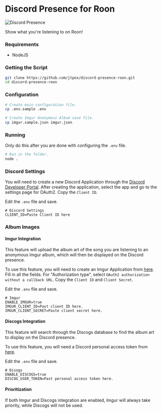 # Discord Presence for Roon
![Discord Presence](https://raw.githubusercontent.com/jtpox/discord-presence-roon/main/assets/screenshot.png)

Show what you're listening to on Roon!

### Requirements
- NodeJS

### Getting the Script
```bash
git clone https://github.com/jtpox/discord-presence-roon.git
cd discord-presence-roon
```

### Configuration
```bash
# Create main configuration file.
cp .env.sample .env

# Create Imgur Anonymous Album save file.
cp imgur.sample.json imgur.json
```

### Running
Only do this after you are done with configuring the `.env` file.
```bash
# Run in the folder.
node .
```

### Discord Settings
You will need to create a new Discord Application through the [Discord Developer Portal](https://discord.com/developers/applications). After creating the application, select the app and go to the settings page for OAuth2.
Copy the `Client ID`.

Edit the `.env` file and save.
```env
# Discord Settings
CLIENT_ID=Paste Client ID here
```

### Album Images
#### Imgur Integration
This feature will upload the album art of the song you are listening to an anonymous Imgur album, which will then be displayed on the Discord presence.

To use this feature, you will need to create an Imgur Application from [here](https://api.imgur.com/oauth2/addclient). Fill in all the fields.
For "Authorization type", select `OAuth2 authorization without a callback URL`.
Copy the `Client ID` and `Client Secret`.

Edit the `.env` file and save.
```env
# Imgur
ENABLE_IMGUR=true
IMGUR_CLIENT_ID=Past client ID here.
IMGUR_CLIENT_SECRET=Paste client secret here.
```

#### Discogs Integration
This feature will search through the Discogs database to find the album art to display on the Discord presence.

To use this feature, you will need a Discord personal access token from [here](https://www.discogs.com/settings/developers).

Edit the `.env` file and save.
```env
# Disogs
ENABLE_DISCOGS=true
DISCOG_USER_TOKEN=Past personal access token here.
```

#### Prioritization
If both Imgur and Discogs integration are enabled, Imgur will always take priority, while Discogs will not be used.
